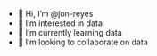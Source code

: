 - 👋 Hi, I’m @jon-reyes
- 👀 I’m interested in data
- 🌱 I’m currently learning data
- 💞️ I’m looking to collaborate on data

<!---
jon-reyes/jon-reyes is a ✨ special ✨ repository because its `README.md` (this file) appears on your GitHub profile.
You can click the Preview link to take a look at your changes.
--->
